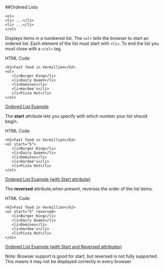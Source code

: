 ##Ordered Lists
~~~
<ol> 
<li> ...</li> 
<li> ...</li> 
</ol>
~~~

Displays items in a numbered list. The `<ol>` tells the browser to start an ordered list. Each element of the list must start with `<li>`. To end the list you must close with a `</ol>` tag.

HTML Code
~~~
<h2>Fast food in Vermillion</h2>
<ol>
   <li>Burger King</li>
   <li>Dairy Queen</li>
   <li>Dominos</li>
   <li>Hardee's</li>
   <li>Pizza Hut</li>
</ol>
~~~

<a href="archives/examples/example14.htm" target="_blank">Ordered List Example</a>

The <b>start</b> attribute lets you specify with which number your list should begin. 

HTML Code
~~~
<h2>Fast food in Vermillion</h2>
<ol start="5">
   <li>Burger King</li>
   <li>Dairy Queen</li>
   <li>Dominos</li>
   <li>Hardee's</li>
   <li>Pizza Hut</li>
</ol>
~~~

<a href="archives/examples/example15.htm" target="_blank">Ordered List Example (with Start attribute)</a>

The <b>reversed</b> attribute,when present, reverses the order of the list items. 

HTML Code
~~~
<h2>Fast food in Vermillion</h2>
<ol start="5" reversed>
   <li>Burger King</li>
   <li>Dairy Queen</li>
   <li>Dominos</li>
   <li>Hardee's</li>
   <li>Pizza Hut</li>
</ol>
~~~

<a href="archives/examples/example16.htm" target="_blank">Ordered List Example (with Start and Reversed attributes)</a>

Note: Browser support is good for start, but reversed is not fully supported. This means it may not be displayed correctly in every browser.